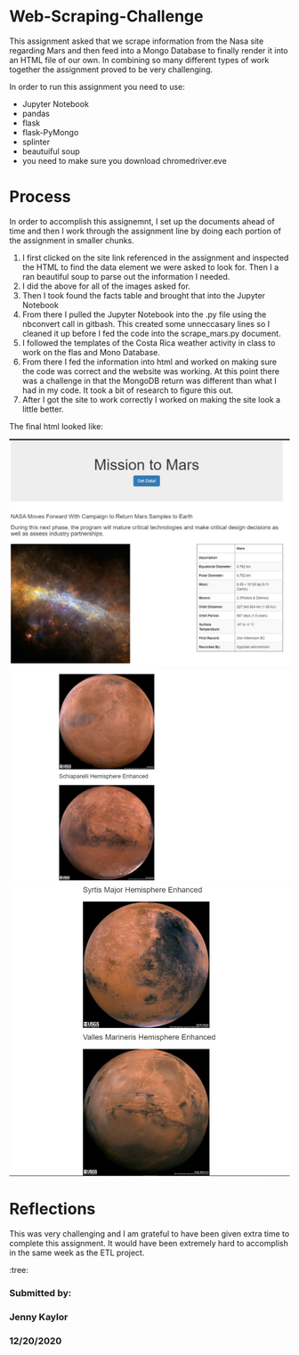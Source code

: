 # Web-Scraping-Challenge

This assignment asked that we scrape information from the Nasa site regarding Mars and then feed into a Mongo Database to finally render it into an HTML file of our own. In combining so many different types of work together the assignment proved to be very challenging.

In order to run this assignment you need to use:

- Jupyter Notebook
- pandas
- flask
- flask-PyMongo
- splinter
- beautuiful soup
- you need to make sure you download chromedriver.eve

# Process


In order to accomplish this assignemnt, I set up the documents ahead of time and then I work through the assignment line by doing each portion of the assignment in smaller chunks.

1. I first clicked on the site link referenced in the assignment and inspected the HTML to find the data element we were asked to look for. Then I a ran beautiful soup to parse out the information I needed.
1. I did the above for all of the images asked for.
1. Then I took found the facts table and brought that into the Jupyter Notebook
1. From there I pulled the Jupyter Notebook into the .py file using the nbconvert call in gitbash. This created some unneccasary lines so I cleaned it up before I fed the code into the scrape_mars.py document.
1. I followed the templates of the Costa Rica weather activity in class to work on the flas and Mono Database.
1. From there I fed the information into html and worked on making sure the code was correct and the website was working. At this point there was a challenge in that the MongoDB return was different than what I had in my code. It took a bit of research to figure this out.
1. After I got the site to work correctly I worked on making the site look a little better.

The final html looked like:

![HTML_top](images/HTML_top.JPG)
![html_mid](images/html_mid.JPG)
![html_bottom](images/html_bottom.JPG)

# Reflections


This was very challenging and I am grateful to have been given extra time to complete this assignment. It would have been extremely hard to accomplish in the same week as the ETL project.

:tree:


### Submitted by:
### Jenny Kaylor
### 12/20/2020

